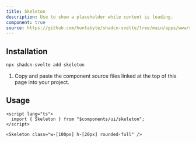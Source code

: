 ```yaml
---
title: Skeleton
description: Use to show a placeholder while content is loading.
component: true
source: https://github.com/huntabyte/shadcn-svelte/tree/main/apps/www/src/lib/registry/default/ui/skeleton
---
```


<script>
  import { ComponentPreview, ManualInstall } from '$lib/components/docs';
</script>

<ComponentPreview name="skeleton-demo">

<div />

</ComponentPreview>

## Installation

```bash
npx shadcn-svelte add skeleton
```

<ManualInstall>

1. Copy and paste the component source files linked at the top of this page into your project.

</ManualInstall>

## Usage

```svelte
<script lang="ts">
  import { Skeleton } from "$components/ui/skeleton";
</script>
```

```svelte
<Skeleton class="w-[100px] h-[20px] rounded-full" />
```
